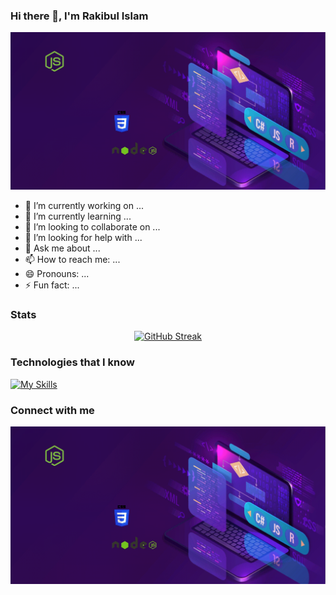 ### Hi there 👋, I'm Rakibul Islam

![Rakibul Islam!](https://raw.githubusercontent.com/Rakibulislam1/Rakibulislam1/main/assets/Animated-gif.gif "Rakibul Islam")

- 🔭 I’m currently working on ...
- 🌱 I’m currently learning ...
- 👯 I’m looking to collaborate on ...
- 🤔 I’m looking for help with ...
- 💬 Ask me about ...
- 📫 How to reach me: ...
- 😄 Pronouns: ...
- ⚡ Fun fact: ...

### Stats

<p align="center">
<a href="https://git.io/streak-stats"><img src="https://github-readme-streak-stats.herokuapp.com?user=Rakibulislam1&theme=ambient-gradient&hide_border=true" alt="GitHub Streak" /></a>
</p>

### Technologies that I know

[![My Skills](https://skillicons.dev/icons?i=html,css,tailwind,js,react,nodejs,express,firebase,mongodb,=light)](https://skillicons.dev)

### Connect with me

![Rakibul Islam!](https://raw.githubusercontent.com/Rakibulislam1/Rakibulislam1/main/assets/Animated-gif.gif "Rakibul Islam")
